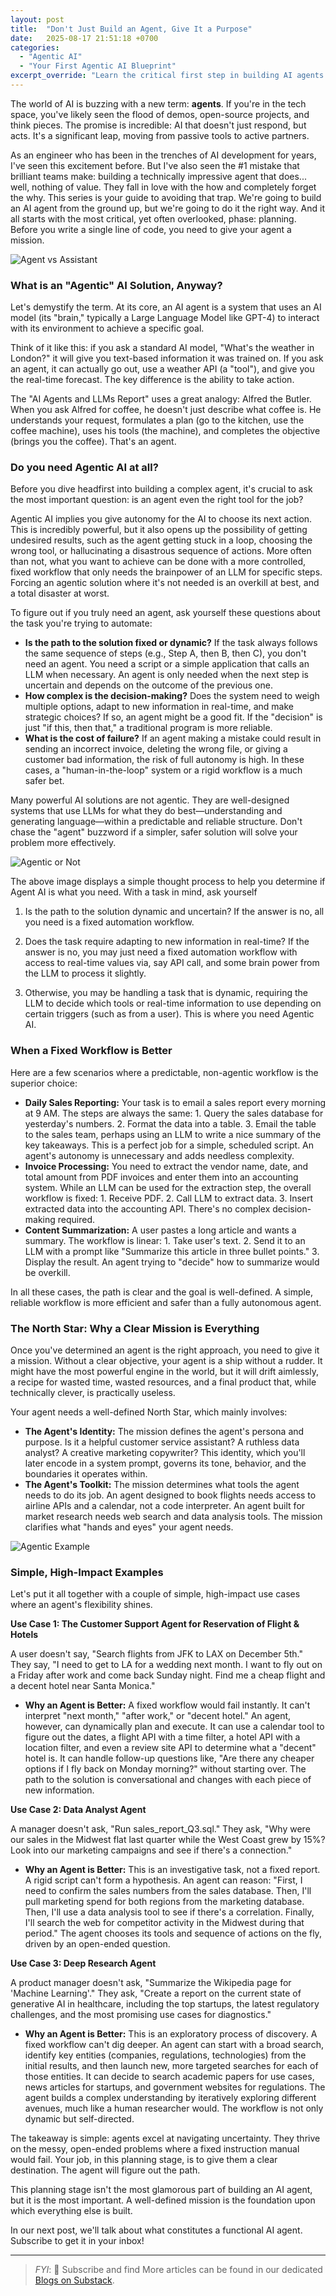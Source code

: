 ```yaml
---
layout: post
title:  "Don't Just Build an Agent, Give It a Purpose"
date:   2025-08-17 21:51:18 +0700
categories:
  - "Agentic AI"
  - "Your First Agentic AI Blueprint"
excerpt_override: "Learn the critical first step in building AI agents: defining a clear mission. Discover when you actually need agentic AI vs. simple workflows, and see real-world examples of agents that excel at navigating uncertainty."
---
```


The world of AI is buzzing with a new term: **agents**. If you're in the tech space, you've likely seen the flood of demos, open-source projects, and think pieces. The promise is incredible: AI that doesn't just respond, but acts. It's a significant leap, moving from passive tools to active partners.

As an engineer who has been in the trenches of AI development for years, I've seen this excitement before. But I've also seen the #1 mistake that brilliant teams make: building a technically impressive agent that does... well, nothing of value. They fall in love with the how and completely forget the why.
This series is your guide to avoiding that trap. We're going to build an AI agent from the ground up, but we're going to do it the right way. And it all starts with the most critical, yet often overlooked, phase: planning. Before you write a single line of code, you need to give your agent a mission.

![Agent vs Assistant](/assets/images/blog/2025-08-17-dont-just-build-an-agent-give-it-a-purpose/agent-vs-assistant.jpg)


### What is an "Agentic" AI Solution, Anyway?

Let's demystify the term. At its core, an AI agent is a system that uses an AI model (its "brain," typically a Large Language Model like GPT-4) to interact with its environment to achieve a specific goal.

Think of it like this: if you ask a standard AI model, "What's the weather in London?" it will give you text-based information it was trained on. If you ask an agent, it can actually go out, use a weather API (a "tool"), and give you the real-time forecast. The key difference is the ability to take action.

The "AI Agents and LLMs Report" uses a great analogy: Alfred the Butler. When you ask Alfred for coffee, he doesn't just describe what coffee is. He understands your request, formulates a plan (go to the kitchen, use the coffee machine), uses his tools (the machine), and completes the objective (brings you the coffee). That's an agent.

### Do you need Agentic AI at all?

Before you dive headfirst into building a complex agent, it's crucial to ask the most important question: is an agent even the right tool for the job?

Agentic AI implies you give autonomy for the AI to choose its next action. This is incredibly powerful, but it also opens up the possibility of getting undesired results, such as the agent getting stuck in a loop, choosing the wrong tool, or hallucinating a disastrous sequence of actions. More often than not, what you want to achieve can be done with a more controlled, fixed workflow that only needs the brainpower of an LLM for specific steps. Forcing an agentic solution where it's not needed is an overkill at best, and a total disaster at worst.

To figure out if you truly need an agent, ask yourself these questions about the task you're trying to automate:

*   **Is the path to the solution fixed or dynamic?** If the task always follows the same sequence of steps (e.g., Step A, then B, then C), you don't need an agent. You need a script or a simple application that calls an LLM when necessary. An agent is only needed when the next step is uncertain and depends on the outcome of the previous one.
*   **How complex is the decision-making?** Does the system need to weigh multiple options, adapt to new information in real-time, and make strategic choices? If so, an agent might be a good fit. If the "decision" is just "if this, then that," a traditional program is more reliable.
*   **What is the cost of failure?** If an agent making a mistake could result in sending an incorrect invoice, deleting the wrong file, or giving a customer bad information, the risk of full autonomy is high. In these cases, a "human-in-the-loop" system or a rigid workflow is a much safer bet.

Many powerful AI solutions are not agentic. They are well-designed systems that use LLMs for what they do best—understanding and generating language—within a predictable and reliable structure. Don't chase the "agent" buzzword if a simpler, safer solution will solve your problem more effectively.

![Agentic or Not](/assets/images/blog/2025-08-17-dont-just-build-an-agent-give-it-a-purpose/agentic-or-not.jpg)

The above image displays a simple thought process to help you determine if Agent AI is what you need. With a task in mind, ask yourself

1. Is the path to the solution dynamic and uncertain? If the answer is no, all you need is a fixed automation workflow.

1. Does the task require adapting to new information in real-time? If the answer is no, you may just need a fixed automation workflow with access to real-time values via, say API call, and some brain power from the LLM to process it slightly.

1. Otherwise, you may be handling a task that is dynamic, requiring the LLM to decide which tools or real-time information to use depending on certain triggers (such as from a user). This is where you need Agentic AI.

### When a Fixed Workflow is Better

Here are a few scenarios where a predictable, non-agentic workflow is the superior choice:

*   **Daily Sales Reporting:** Your task is to email a sales report every morning at 9 AM. The steps are always the same: 1. Query the sales database for yesterday's numbers. 2. Format the data into a table. 3. Email the table to the sales team, perhaps using an LLM to write a nice summary of the key takeaways. This is a perfect job for a simple, scheduled script. An agent's autonomy is unnecessary and adds needless complexity.
*   **Invoice Processing:** You need to extract the vendor name, date, and total amount from PDF invoices and enter them into an accounting system. While an LLM can be used for the extraction step, the overall workflow is fixed: 1. Receive PDF. 2. Call LLM to extract data. 3. Insert extracted data into the accounting API. There's no complex decision-making required.
*   **Content Summarization:** A user pastes a long article and wants a summary. The workflow is linear: 1. Take user's text. 2. Send it to an LLM with a prompt like "Summarize this article in three bullet points." 3. Display the result. An agent trying to "decide" how to summarize would be overkill.

In all these cases, the path is clear and the goal is well-defined. A simple, reliable workflow is more efficient and safer than a fully autonomous agent.

### The North Star: Why a Clear Mission is Everything

Once you've determined an agent is the right approach, you need to give it a mission. Without a clear objective, your agent is a ship without a rudder. It might have the most powerful engine in the world, but it will drift aimlessly, a recipe for wasted time, wasted resources, and a final product that, while technically clever, is practically useless.

Your agent needs a well-defined North Star, which mainly involves:

*   **The Agent's Identity:** The mission defines the agent's persona and purpose. Is it a helpful customer service assistant? A ruthless data analyst? A creative marketing copywriter? This identity, which you'll later encode in a system prompt, governs its tone, behavior, and the boundaries it operates within.
*   **The Agent's Toolkit:** The mission determines what tools the agent needs to do its job. An agent designed to book flights needs access to airline APIs and a calendar, not a code interpreter. An agent built for market research needs web search and data analysis tools. The mission clarifies what "hands and eyes" your agent needs.

![Agentic Example](/assets/images/blog/2025-08-17-dont-just-build-an-agent-give-it-a-purpose/agent-use-case-example.jpg)

### Simple, High-Impact Examples

Let's put it all together with a couple of simple, high-impact use cases where an agent's flexibility shines.

**Use Case 1: The Customer Support Agent for Reservation of Flight & Hotels**

A user doesn't say, "Search flights from JFK to LAX on December 5th." They say, "I need to get to LA for a wedding next month. I want to fly out on a Friday after work and come back Sunday night. Find me a cheap flight and a decent hotel near Santa Monica."

*   **Why an Agent is Better:** A fixed workflow would fail instantly. It can't interpret "next month," "after work," or "decent hotel." An agent, however, can dynamically plan and execute. It can use a calendar tool to figure out the dates, a flight API with a time filter, a hotel API with a location filter, and even a review site API to determine what a "decent" hotel is. It can handle follow-up questions like, "Are there any cheaper options if I fly back on Monday morning?" without starting over. The path to the solution is conversational and changes with each piece of new information.

**Use Case 2: Data Analyst Agent**

A manager doesn't ask, "Run sales_report_Q3.sql." They ask, "Why were our sales in the Midwest flat last quarter while the West Coast grew by 15%? Look into our marketing campaigns and see if there's a connection."

*   **Why an Agent is Better:** This is an investigative task, not a fixed report. A rigid script can't form a hypothesis. An agent can reason: "First, I need to confirm the sales numbers from the sales database. Then, I'll pull marketing spend for both regions from the marketing database. Then, I'll use a data analysis tool to see if there's a correlation. Finally, I'll search the web for competitor activity in the Midwest during that period." The agent chooses its tools and sequence of actions on the fly, driven by an open-ended question.

**Use Case 3: Deep Research Agent**

A product manager doesn't ask, "Summarize the Wikipedia page for 'Machine Learning'." They ask, "Create a report on the current state of generative AI in healthcare, including the top startups, the latest regulatory challenges, and the most promising use cases for diagnostics."

*   **Why an Agent is Better:** This is an exploratory process of discovery. A fixed workflow can't dig deeper. An agent can start with a broad search, identify key entities (companies, regulations, technologies) from the initial results, and then launch new, more targeted searches for each of those entities. It can decide to search academic papers for use cases, news articles for startups, and government websites for regulations. The agent builds a complex understanding by iteratively exploring different avenues, much like a human researcher would. The workflow is not only dynamic but self-directed.

The takeaway is simple: agents excel at navigating uncertainty. They thrive on the messy, open-ended problems where a fixed instruction manual would fail. Your job, in this planning stage, is to give them a clear destination. The agent will figure out the path.

This planning stage isn't the most glamorous part of building an AI agent, but it is the most important. A well-defined mission is the foundation upon which everything else is built.

In our next post, we'll talk about what constitutes a functional AI agent. Subscribe to get it in your inbox!

----

> *FYI*: 📩 Subscribe and find More articles can be found in our dedicated [Blogs on Substack](https://casedonebyai.substack.com/).
